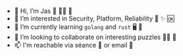 - 👋 Hi, I’m Jas 🦋 🏳️‍🌈 🧿
- 👀 I’m interested in Security, Platform, Reliability 🔐 ✨ 🆗
- 🌱 I’m currently learning `golang` and `rust` 🖥️ 👾
- 💞️ I’m looking to collaborate on interesting puzzles 👩‍💻 🧩 
- 📫 I'm reachable via séance 🔮 or email 📯

<!---
123jazp/123jazp is a ✨ special ✨ repository because its `README.md` (this file) appears on your GitHub profile.
You can click the Preview link to take a look at your changes.
--->
